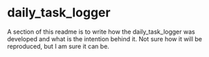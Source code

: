 # daily_task_logger

A section of this readme is to write how the daily_task_logger was developed and what is the intention behind it. 
Not sure how it will be reproduced, but I am sure it can be. 